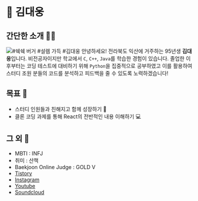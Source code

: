 # 🥕 김대웅

## 간단한 소개 🙎‍♂️ 
![#쉑쉑 버거 #설렘 가득 #김대웅](https://user-images.githubusercontent.com/89835647/219304108-5e877cc2-ff91-42d7-acf9-ac803cc3051e.jpg)
안녕하세요! 전라북도 익산에 거주하는 95년생 **김대웅**입니다. 비전공자이지만 학교에서 `C`, `C++`, `Java`를 학습한 경험이 있습니다. 졸업한 이후부터는 코딩 테스트에 대비하기 위해 `Python`을 집중적으로 공부하였고 이를 활용하여 스터디 조원 분들의 코드를 분석하고 피드백을 줄 수 있도록 노력하겠습니다! 

## 목표 🎯
- 스터디 인원들과 친해지고 함께 성장하기 🎈
- 클론 코딩 과제를 통해 React의 전반적인 내용 이해하기 💻

## 그 외 💬
- MBTI : INFJ
- 취미 : 산책
- Baekjoon Online Judge : GOLD V
- [Tistory](https://calkolab.tistory.com/)
- [Instagram](https://www.instagram.com/calko_95/)
- [Youtube](https://www.youtube.com/kimd9669)
- [Soundcloud](https://soundcloud.com/kimd9669)